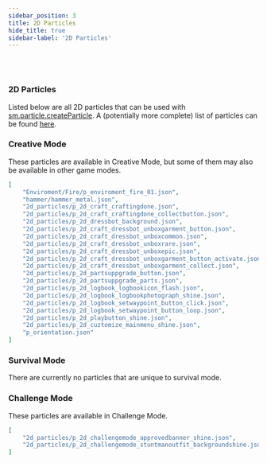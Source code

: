 ```yaml
---
sidebar_position: 3
title: 2D Particles
hide_title: true
sidebar-label: '2D Particles'
---
```


<br></br>

### 2D Particles

Listed below are all 2D particles that can be used with [sm.particle.createParticle](/docs/lua/game_script_env/static_functions/sm.particle#createparticle).
A (potentially more complete) list of particles can be found [here](https://github.com/Vajdani/sm_docs/blob/master/Lists/Particles.txt).

### Creative Mode

These particles are available in Creative Mode, but some of them may also be available in other game modes.

```json
[
	"Enviroment/Fire/p_enviroment_fire_01.json",
	"hammer/hammer_metal.json",
	"2d_particles/p_2d_craft_craftingdone.json",
	"2d_particles/p_2d_craft_craftingdone_collectbutton.json",
	"2d_particles/p_2d_dressbot_background.json",
	"2d_particles/p_2d_craft_dressbot_unboxgarment_button.json",
	"2d_particles/p_2d_craft_dressbot_unboxcommon.json",
	"2d_particles/p_2d_craft_dressbot_unboxrare.json",
	"2d_particles/p_2d_craft_dressbot_unboxepic.json",
	"2d_particles/p_2d_craft_dressbot_unboxgarment_button_activate.json",
	"2d_particles/p_2d_craft_dressbot_unboxgarment_collect.json",
	"2d_particles/p_2d_partsuppgrade_button.json",
	"2d_particles/p_2d_partsuppgrade_parts.json",
	"2d_particles/p_2d_logbook_logbookicon_flash.json",
	"2d_particles/p_2d_logbook_logbookphotograph_shine.json",
	"2d_particles/p_2d_logbook_setwaypoint_button_click.json",
	"2d_particles/p_2d_logbook_setwaypoint_button_loop.json",
	"2d_particles/p_2d_playbutton_shine.json",
	"2d_particles/p_2d_cuztomize_mainmenu_shine.json",
	"p_orientation.json"
]
```

### Survival Mode

There are currently no particles that are unique to survival mode.

### Challenge Mode

These particles are available in Challenge Mode.
```json
[
	"2d_particles/p_2d_challengemode_approvedbanner_shine.json",
	"2d_particles/p_2d_challengemode_stuntmanoutfit_backgroundshine.json"
]
```






